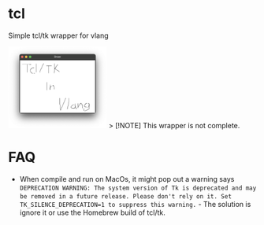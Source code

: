 # tcl
Simple tcl/tk wrapper for vlang

<img src="draw.png" alt="Draw program example" width="200"/>
> [!NOTE] This wrapper is not complete.

# FAQ
* When compile and run on MacOs, it might pop out a warning says `DEPRECATION WARNING: The system version of Tk is deprecated and may be removed in a future release. Please don't rely on it. Set TK_SILENCE_DEPRECATION=1 to suppress this warning.` - The solution is ignore it or use the Homebrew build of tcl/tk.
